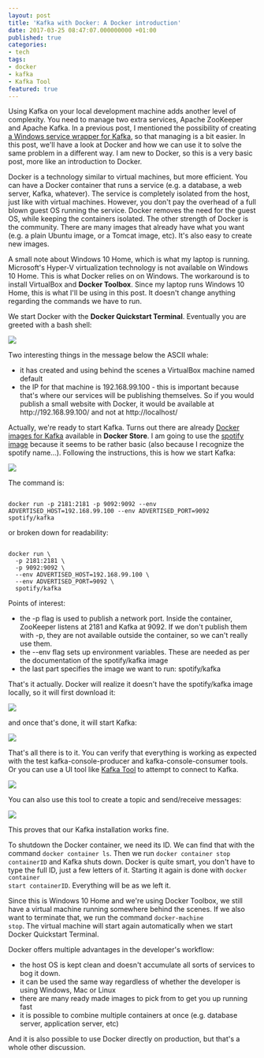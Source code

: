 ```yaml
---
layout: post
title: 'Kafka with Docker: A Docker introduction'
date: 2017-03-25 08:47:07.000000000 +01:00
published: true
categories:
- tech
tags:
- docker
- kafka
- Kafka Tool
featured: true
---
```


Using Kafka on your local development machine adds another level of complexity. You need to manage two extra services, Apache ZooKeeper and Apache Kafka. In a previous post, I mentioned the possibility of creating <a href="{{ site.baseurl }}/2017/03/04/kafka-windows-service-wrapper.html">a Windows service wrapper for Kafka</a>, so that managing is a bit easier. In this post, we'll have a look at Docker and how we can use it to solve the same problem in a different way. I am new to Docker, so this is a very basic post, more like an introduction to Docker.<!--more-->

Docker is a technology similar to virtual machines, but more efficient. You can have a Docker container that runs a service (e.g. a database, a web server, Kafka, whatever). The service is completely isolated from the host, just like with virtual machines. However, you don't pay the overhead of a full blown guest OS running the service. Docker removes the need for the guest OS, while keeping the containers isolated. The other strength of Docker is the community. There are many images that already have what you want (e.g. a plain Ubuntu image, or a Tomcat image, etc). It's also easy to create new images.

A small note about Windows 10 Home, which is what my laptop is running. Microsoft's Hyper-V virtualization technology is not available on Windows 10 Home. This is what Docker relies on on Windows. The workaround is to install VirtualBox and <strong>Docker Toolbox</strong>. Since my laptop runs Windows 10 Home, this is what I'll be using in this post. It doesn't change anything regarding the commands we have to run.

We start Docker with the <strong>Docker Quickstart Terminal</strong>. Eventually you are greeted with a bash shell:

<img src="{{ site.baseurl }}/assets/2017/docker-shell.png" />

Two interesting things in the message below the ASCII whale:
<ul>
<li>it has created and using behind the scenes a VirtualBox machine named default</li>
<li>the IP for that machine is 192.168.99.100 - this is important because that's where our services will be publishing themselves. So if you would publish a small website with Docker, it would be available at http://192.168.99.100/ and not at http://localhost/</li>
</ul>

Actually, we're ready to start Kafka. Turns out there are already <a href="https://store.docker.com/search?q=kafka&source=community&type=image" target="_blank">Docker images for Kafka</a> available in <strong>Docker Store</strong>. I am going to use the <a href="https://store.docker.com/community/images/spotify/kafka" target="_blank">spotify image</a> because it seems to be rather basic (also because I recognize the spotify name...). Following the instructions, this is how we start Kafka:

<img src="{{ site.baseurl }}/assets/2017/docker-kafka-command-line.png" />

The command is:

```

docker run -p 2181:2181 -p 9092:9092 --env ADVERTISED_HOST=192.168.99.100 --env ADVERTISED_PORT=9092 spotify/kafka

```

or broken down for readability:

```

docker run \
  -p 2181:2181 \
  -p 9092:9092 \
  --env ADVERTISED_HOST=192.168.99.100 \
  --env ADVERTISED_PORT=9092 \
  spotify/kafka

```

Points of interest:
<ul>
<li>the -p flag is used to publish a network port. Inside the container, ZooKeeper listens at 2181 and Kafka at 9092. If we don't publish them with -p, they are not available outside the container, so we can't really use them.</li>
<li>the --env flag sets up environment variables. These are needed as per the documentation of the spotify/kafka image</li>
<li>the last part specifies the image we want to run: spotify/kafka</li>
</ul>

That's it actually. Docker will realize it doesn't have the spotify/kafka image locally, so it will first download it:

<img src="{{ site.baseurl }}/assets/2017/docker-download.png" />

and once that's done, it will start Kafka:

<img src="{{ site.baseurl }}/assets/2017/docker-kafka.png" />

That's all there is to it. You can verify that everything is working as expected with the test kafka-console-producer and kafka-console-consumer tools. Or you can use a UI tool like <a href="http://www.kafkatool.com/" target="_blank">Kafka Tool</a> to attempt to connect to Kafka.

<img src="{{ site.baseurl }}/assets/2017/kafka-tool.png" />

You can also use this tool to create a topic and send/receive messages:

<img src="{{ site.baseurl }}/assets/2017/kafka-tool-message.png" />

This proves that our Kafka installation works fine.

To shutdown the Docker container, we need its ID. We can find that with the command <code>docker container ls</code>. Then we run <code>docker container stop containerID</code> and Kafka shuts down. Docker is quite smart, you don't have to type the full ID, just a few letters of it. Starting it again is done with <code>docker container start containerID</code>. Everything will be as we left it.

Since this is Windows 10 Home and we're using Docker Toolbox, we still have a virtual machine running somewhere behind the scenes. If we also want to terminate that, we run the command <code>docker-machine stop</code>. The virtual machine will start again automatically when we start Docker Quickstart Terminal.

Docker offers multiple advantages in the developer's workflow:
<ul>
<li>the host OS is kept clean and doesn't accumulate all sorts of services to bog it down.</li>
<li>it can be used the same way regardless of whether the developer is using Windows, Mac or Linux</li>
<li>there are many ready made images to pick from to get you up running fast</li>
<li>it is possible to combine multiple containers at once (e.g. database server, application server, etc)</li>
</ul>

And it is also possible to use Docker directly on production, but that's a whole other discussion.
